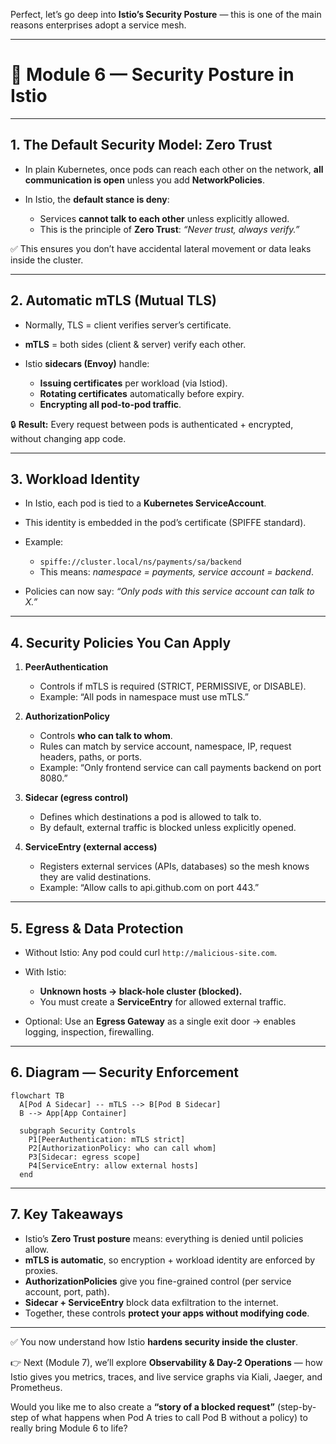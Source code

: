 Perfect, let’s go deep into **Istio’s Security Posture** — this is one of the main reasons enterprises adopt a service mesh.

---

# 📘 Module 6 — Security Posture in Istio

---

## 1. The Default Security Model: **Zero Trust**

* In plain Kubernetes, once pods can reach each other on the network, **all communication is open** unless you add **NetworkPolicies**.
* In Istio, the **default stance is deny**:

  * Services **cannot talk to each other** unless explicitly allowed.
  * This is the principle of **Zero Trust**: *“Never trust, always verify.”*

✅ This ensures you don’t have accidental lateral movement or data leaks inside the cluster.

---

## 2. Automatic **mTLS** (Mutual TLS)

* Normally, TLS = client verifies server’s certificate.
* **mTLS** = both sides (client & server) verify each other.
* Istio **sidecars (Envoy)** handle:

  * **Issuing certificates** per workload (via Istiod).
  * **Rotating certificates** automatically before expiry.
  * **Encrypting all pod-to-pod traffic**.

🔒 **Result:** Every request between pods is authenticated + encrypted, without changing app code.

---

## 3. Workload Identity

* In Istio, each pod is tied to a **Kubernetes ServiceAccount**.
* This identity is embedded in the pod’s certificate (SPIFFE standard).
* Example:

  * `spiffe://cluster.local/ns/payments/sa/backend`
  * This means: *namespace = payments, service account = backend*.
* Policies can now say: *“Only pods with this service account can talk to X.”*

---

## 4. Security Policies You Can Apply

1. **PeerAuthentication**

   * Controls if mTLS is required (STRICT, PERMISSIVE, or DISABLE).
   * Example: “All pods in namespace must use mTLS.”

2. **AuthorizationPolicy**

   * Controls **who can talk to whom**.
   * Rules can match by service account, namespace, IP, request headers, paths, or ports.
   * Example: “Only frontend service can call payments backend on port 8080.”

3. **Sidecar (egress control)**

   * Defines which destinations a pod is allowed to talk to.
   * By default, external traffic is blocked unless explicitly opened.

4. **ServiceEntry (external access)**

   * Registers external services (APIs, databases) so the mesh knows they are valid destinations.
   * Example: “Allow calls to api.github.com on port 443.”

---

## 5. Egress & Data Protection

* Without Istio: Any pod could curl `http://malicious-site.com`.
* With Istio:

  * **Unknown hosts → black-hole cluster (blocked).**
  * You must create a **ServiceEntry** for allowed external traffic.
* Optional: Use an **Egress Gateway** as a single exit door → enables logging, inspection, firewalling.

---

## 6. Diagram — Security Enforcement

```mermaid
flowchart TB
  A[Pod A Sidecar] -- mTLS --> B[Pod B Sidecar]
  B --> App[App Container]

  subgraph Security Controls
    P1[PeerAuthentication: mTLS strict]
    P2[AuthorizationPolicy: who can call whom]
    P3[Sidecar: egress scope]
    P4[ServiceEntry: allow external hosts]
  end
```

---

## 7. Key Takeaways

* Istio’s **Zero Trust posture** means: everything is denied until policies allow.
* **mTLS is automatic**, so encryption + workload identity are enforced by proxies.
* **AuthorizationPolicies** give you fine-grained control (per service account, port, path).
* **Sidecar + ServiceEntry** block data exfiltration to the internet.
* Together, these controls **protect your apps without modifying code**.

---

✅ You now understand how Istio **hardens security inside the cluster**.

👉 Next (Module 7), we’ll explore **Observability & Day-2 Operations** — how Istio gives you metrics, traces, and live service graphs via Kiali, Jaeger, and Prometheus.

Would you like me to also create a **“story of a blocked request”** (step-by-step of what happens when Pod A tries to call Pod B without a policy) to really bring Module 6 to life?
